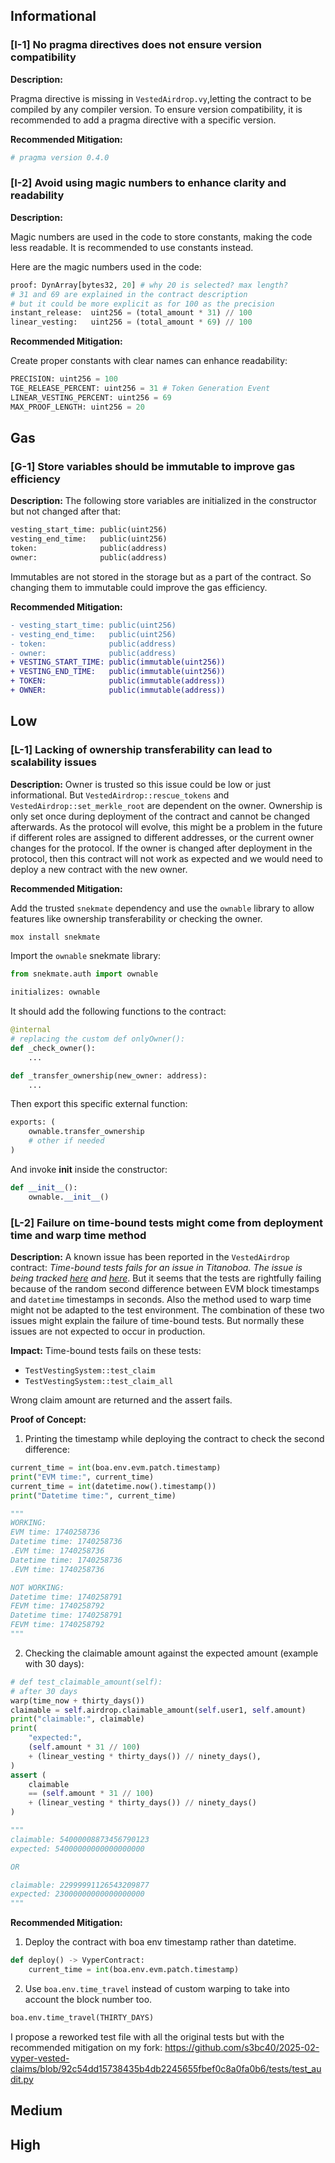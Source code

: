 ## Informational

### [I-1] No pragma directives does not ensure version compatibility

**Description:** 

Pragma directive is missing in `VestedAirdrop.vy`,letting the contract to be compiled by any compiler version. To ensure version compatibility, it is recommended to add a pragma directive with a specific version.

**Recommended Mitigation:** 
```py
# pragma version 0.4.0
```


### [I-2] Avoid using magic numbers to enhance clarity and readability

**Description:** 

Magic numbers are used in the code to store constants, making the code less readable. It is recommended to use constants instead.

Here are the magic numbers used in the code:
```py
proof: DynArray[bytes32, 20] # why 20 is selected? max length?
# 31 and 69 are explained in the contract description
# but it could be more explicit as for 100 as the precision
instant_release:  uint256 = (total_amount * 31) // 100
linear_vesting:   uint256 = (total_amount * 69) // 100
```

**Recommended Mitigation:** 

Create proper constants with clear names can enhance readability:
```py
PRECISION: uint256 = 100
TGE_RELEASE_PERCENT: uint256 = 31 # Token Generation Event
LINEAR_VESTING_PERCENT: uint256 = 69
MAX_PROOF_LENGTH: uint256 = 20
```

## Gas

### [G-1] Store variables should be immutable to improve gas efficiency

**Description:** 
The following store variables are initialized in the constructor but not changed after that: 

```py
vesting_start_time: public(uint256)
vesting_end_time:   public(uint256)
token:              public(address)
owner:              public(address)
```

Immutables are not stored in the storage but as a part of the contract. So changing them to immutable could improve the gas efficiency.

**Recommended Mitigation:** 
```diff
- vesting_start_time: public(uint256)
- vesting_end_time:   public(uint256)
- token:              public(address)
- owner:              public(address)
+ VESTING_START_TIME: public(immutable(uint256))
+ VESTING_END_TIME:   public(immutable(uint256))
+ TOKEN:              public(immutable(address))
+ OWNER:              public(immutable(address))
```

## Low
### [L-1] Lacking of ownership transferability can lead to scalability issues

**Description:** 
Owner is trusted so this issue could be low or just informational. But `VestedAirdrop::rescue_tokens` and `VestedAirdrop::set_merkle_root` are dependent on the owner. Ownership is only set once during deployment of the contract and cannot be changed afterwards. As the protocol will evolve, this might be a problem in the future if different roles are assigned to different addresses, or the current owner changes for the protocol. If the owner is changed after deployment in the protocol, then this contract will not work as expected and we would need to deploy a new contract with the new owner.

**Recommended Mitigation:** 

Add the trusted `snekmate` dependency and use the `ownable` library to allow features like ownership transferability or checking the owner.

```bash
mox install snekmate
```

Import the `ownable` snekmate library:
```py
from snekmate.auth import ownable

initializes: ownable
```

It should add the following functions to the contract:
```py
@internal
# replacing the custom def onlyOwner():
def _check_owner():
    ...

def _transfer_ownership(new_owner: address):
    ...
```

Then export this specific external function:
```py
exports: (
    ownable.transfer_ownership
    # other if needed
)  
```

And invoke __init__ inside the constructor:
```py
def __init__():
    ownable.__init__()
```

### [L-2] Failure on time-bound tests might come from deployment time and warp time method

**Description:** 
A known issue has been reported in the `VestedAirdrop` contract: *Time-bound tests fails for an issue in Titanoboa. The issue is being tracked [here](https://github.com/vyperlang/titanoboa/issues/380) and [here](https://github.com/Cyfrin/moccasin/issues/193)*. But it seems that the tests are rightfully failing because of the random second difference between EVM block timestamps and `datetime` timestamps in seconds. Also the method used to warp time might not be adapted to the test environment. The combination of these two issues might explain the failure of time-bound tests. But normally these issues are not expected to occur in production.

**Impact:** 
Time-bound tests fails on these tests:
- `TestVestingSystem::test_claim`
- `TestVestingSystem::test_claim_all`

Wrong claim amount are returned and the assert fails. 

**Proof of Concept:**
1. Printing the timestamp while deploying the contract to check the second difference:
```py
current_time = int(boa.env.evm.patch.timestamp)
print("EVM time:", current_time)
current_time = int(datetime.now().timestamp())
print("Datetime time:", current_time)

"""
WORKING:
EVM time: 1740258736
Datetime time: 1740258736
.EVM time: 1740258736
Datetime time: 1740258736
.EVM time: 1740258736

NOT WORKING:
Datetime time: 1740258791
FEVM time: 1740258792
Datetime time: 1740258791
FEVM time: 1740258792
"""
```

2. Checking the claimable amount against the expected amount (example with 30 days):
```py
# def test_claimable_amount(self):
# after 30 days
warp(time_now + thirty_days())
claimable = self.airdrop.claimable_amount(self.user1, self.amount)
print("claimable:", claimable)
print(
    "expected:",
    (self.amount * 31 // 100)
    + (linear_vesting * thirty_days()) // ninety_days(),
)
assert (
    claimable
    == (self.amount * 31 // 100)
    + (linear_vesting * thirty_days()) // ninety_days()
)

"""
claimable: 54000008873456790123
expected: 54000000000000000000

OR 

claimable: 22999991126543209877
expected: 23000000000000000000
"""
```

**Recommended Mitigation:** 
1. Deploy the contract with boa env timestamp rather than datetime.
```py
def deploy() -> VyperContract:
    current_time = int(boa.env.evm.patch.timestamp)
```

2. Use `boa.env.time_travel` instead of custom warping to take into account the block number too.
```py
boa.env.time_travel(THIRTY_DAYS)
```

I propose a reworked test file with all the original tests but with the recommended mitigation on my fork:
https://github.com/s3bc40/2025-02-vyper-vested-claims/blob/92c54dd15738435b4db2245655fbef0c8a0fa0b6/tests/test_audit.py

## Medium

## High



